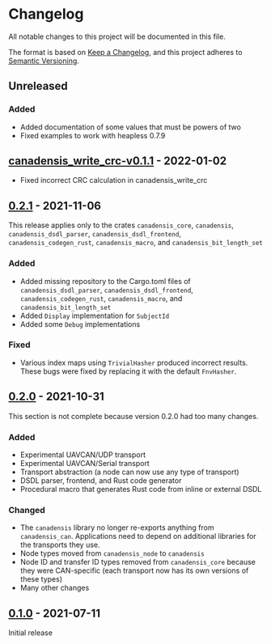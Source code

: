 # Changelog
All notable changes to this project will be documented in this file.

The format is based on [Keep a Changelog](https://keepachangelog.com/en/1.0.0/),
and this project adheres to [Semantic Versioning](https://semver.org/spec/v2.0.0.html).

## Unreleased

### Added

- Added documentation of some values that must be powers of two
- Fixed examples to work with heapless 0.7.9

## [canadensis_write_crc-v0.1.1](https://github.com/samcrow/canadensis/tree/canadensis_write_crc-v0.1.1) - 2022-01-02

- Fixed incorrect CRC calculation in canadensis_write_crc

## [0.2.1](https://github.com/samcrow/canadensis/tree/v0.2.1) - 2021-11-06

This release applies only to the crates `canadensis_core`, `canadensis`, `canadensis_dsdl_parser`, `canadensis_dsdl_frontend`, `canadensis_codegen_rust`, `canadensis_macro`, and `canadensis_bit_length_set`

### Added

- Added missing repository to the Cargo.toml files of `canadensis_dsdl_parser`, `canadensis_dsdl_frontend`, `canadensis_codegen_rust`, `canadensis_macro`, and `canadensis_bit_length_set`
- Added `Display` implementation for `SubjectId`
- Added some `Debug` implementations

### Fixed

- Various index maps using `TrivialHasher` produced incorrect results.
  These bugs were fixed by replacing it with the default `FnvHasher`.

## [0.2.0](https://github.com/samcrow/canadensis/tree/v0.2.0) - 2021-10-31

This section is not complete because version 0.2.0 had too many changes.

### Added

- Experimental UAVCAN/UDP transport
- Experimental UAVCAN/Serial transport
- Transport abstraction (a node can now use any type of transport)
- DSDL parser, frontend, and Rust code generator
- Procedural macro that generates Rust code from inline or external DSDL

### Changed

- The `canadensis` library no longer re-exports anything from `canadensis_can`. Applications need to depend on
  additional libraries for the transports they use.
- Node types moved from `canadensis_node` to `canadensis`
- Node ID and transfer ID types removed from `canadensis_core` because they were CAN-specific (each transport now has
  its own versions of these types)
- Many other changes

## [0.1.0](https://github.com/samcrow/canadensis/tree/v0.1.0) - 2021-07-11

Initial release